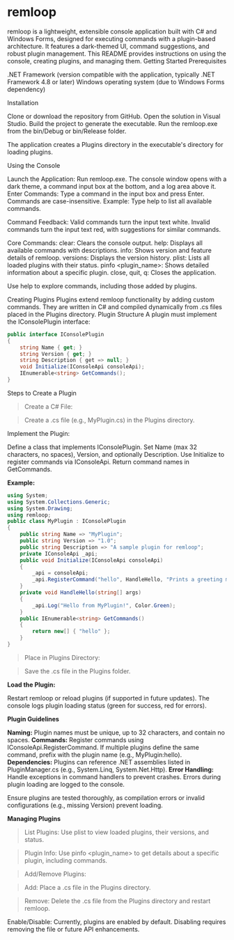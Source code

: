 # remloop
remloop is a lightweight, extensible console application built with C# and Windows Forms, designed for executing commands with a plugin-based architecture. It features a dark-themed UI, command suggestions, and robust plugin management. This README provides instructions on using the console, creating plugins, and managing them.
Getting Started
Prerequisites

.NET Framework (version compatible with the application, typically .NET Framework 4.8 or later)
Windows operating system (due to Windows Forms dependency)

Installation

Clone or download the repository from GitHub.
Open the solution in Visual Studio.
Build the project to generate the executable.
Run the remloop.exe from the bin/Debug or bin/Release folder.


The application creates a Plugins directory in the executable's directory for loading plugins.

Using the Console

Launch the Application: Run remloop.exe. The console window opens with a dark theme, a command input box at the bottom, and a log area above it.
Enter Commands: Type a command in the input box and press Enter. Commands are case-insensitive.
Example: Type help to list all available commands.


Command Feedback:
Valid commands turn the input text white.
Invalid commands turn the input text red, with suggestions for similar commands.


Core Commands:
clear: Clears the console output.
help: Displays all available commands with descriptions.
info: Shows version and feature details of remloop.
versions: Displays the version history.
plist: Lists all loaded plugins with their status.
pinfo <plugin_name>: Shows detailed information about a specific plugin.
close, quit, q: Closes the application.




Use help to explore commands, including those added by plugins.

Creating Plugins
Plugins extend remloop functionality by adding custom commands. They are written in C# and compiled dynamically from .cs files placed in the Plugins directory.
Plugin Structure
A plugin must implement the IConsolePlugin interface:
```csharp
public interface IConsolePlugin
{
    string Name { get; }
    string Version { get; }
    string Description { get => null; }
    void Initialize(IConsoleApi consoleApi);
    IEnumerable<string> GetCommands();
}
```

Steps to Create a Plugin

> Create a C# File:

> Create a .cs file (e.g., MyPlugin.cs) in the Plugins directory.


Implement the Plugin:

Define a class that implements IConsolePlugin.
Set Name (max 32 characters, no spaces), Version, and optionally Description.
Use Initialize to register commands via IConsoleApi.
Return command names in GetCommands.

**Example:**

```csharp
using System;
using System.Collections.Generic;
using System.Drawing;
using remloop;
public class MyPlugin : IConsolePlugin
{
    public string Name => "MyPlugin";
    public string Version => "1.0";
    public string Description => "A sample plugin for remloop";
    private IConsoleApi _api;
    public void Initialize(IConsoleApi consoleApi)
    {
        _api = consoleApi;
        _api.RegisterCommand("hello", HandleHello, "Prints a greeting message");
    }
    private void HandleHello(string[] args)
    {
        _api.Log("Hello from MyPlugin!", Color.Green);
    }
    public IEnumerable<string> GetCommands()
    {
        return new[] { "hello" };
    }
}
```

> Place in Plugins Directory:

> Save the .cs file in the Plugins folder.


**Load the Plugin:**

Restart remloop or reload plugins (if supported in future updates).
The console logs plugin loading status (green for success, red for errors).



**Plugin Guidelines**

**Naming:** Plugin names must be unique, up to 32 characters, and contain no spaces.
**Commands:** Register commands using IConsoleApi.RegisterCommand. If multiple plugins define the same command, prefix with the plugin name (e.g., MyPlugin:hello).
**Dependencies:** Plugins can reference .NET assemblies listed in PluginManager.cs (e.g., System.Linq, System.Net.Http).
**Error Handling:** Handle exceptions in command handlers to prevent crashes. Errors during plugin loading are logged to the console.


Ensure plugins are tested thoroughly, as compilation errors or invalid configurations (e.g., missing Version) prevent loading.

**Managing Plugins**

> List Plugins: Use plist to view loaded plugins, their versions, and status.

> Plugin Info: Use pinfo <plugin_name> to get details about a specific plugin, including commands.

> Add/Remove Plugins:

> Add: Place a .cs file in the Plugins directory.

> Remove: Delete the .cs file from the Plugins directory and restart remloop.


Enable/Disable: Currently, plugins are enabled by default. Disabling requires removing the file or future API enhancements.
